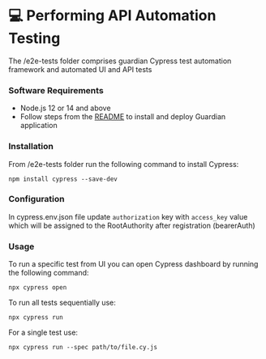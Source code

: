 # 💻 Performing API Automation Testing

The /e2e-tests folder comprises guardian Cypress test automation framework and automated UI and API tests

### Software Requirements

* Node.js 12 or 14 and above
* Follow steps from the [README](https://github.com/hashgraph/guardian/blob/main/README.md) to install and deploy Guardian application

### Installation

From /e2e-tests folder run the following command to install Cypress:

```
npm install cypress --save-dev
```

### Configuration

In cypress.env.json file update `authorization` key with `access_key` value which will be assigned to the RootAuthority after registration (bearerAuth)

### Usage

To run a specific test from UI you can open Cypress dashboard by running the following command:

```
npx cypress open
```

To run all tests sequentially use:

```
npx cypress run
```

For a single test use:

```
npx cypress run --spec path/to/file.cy.js
```



### &#x20;
